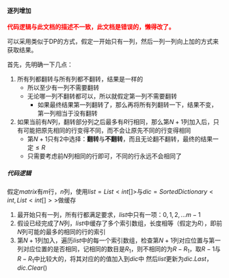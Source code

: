 #### 逐列增加

**<span style='color:red'>代码逻辑与此文档的描述不一致，此文档是错误的，懒得改了。</span>**

可以采用类似于DP的方式，假定一开始只有一列，然后一列一列向上加的方式来获取结果。

首先，先明确一下几点：

1. 所有列都翻转与所有列都不翻转，结果是一样的
    - 所以至少有一列不需要翻转
    - 无论哪一列不翻转都可以，所以就假定第一列不需要翻转
        - 如果最终结果第一列翻转了，那么再将所有列翻转一下，结果不变，第一列相当于没有翻转
2. 如果当前有$N$列，翻转部分列之后最多有$R$行相同，那么第$N+1$列加入后，只有可能把原先相同的行变得不同，而不会让原先不同的行变得相同
    - 第$N+1$只有$2$中选择：**翻转**与**不翻转**，而且无论翻不翻转，最终的结果一定$\le R$
    - 只需要考虑前$N$列相同的行即可，不同的行永远不会相同了

##### 代码逻辑

假定$matrix$有$m$行，$n$列，使用$list = List<int[]>$与$dic = SortedDictionary<int, List<int[]>>$做缓存

1. 最开始只有一列，所有行都满足要求，$list$中只有一项：${0, 1, 2,...m-1}$
2. 假设已经完成了$N$列，$list$中缓存了多个索引数组，长度相等（假定为$R$），即前$N$列可能的最多的相同的行的索引
3. 第$N+1$列加入，遍历$list$中的每一个索引数组，检查第$N+1$列对应位置与第一列对应位置的是否相同，记相同的数目是$R_1$，则不相同的为$R-R_1$，取$R-1$与$R-R_1$中比较大的，将其对应的的值加入到$dic$中
    然后$list$更新为$dic.Last$，$dic.Clear()$
